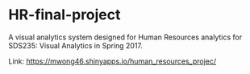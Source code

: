 # HR-final-project
A visual analytics system designed for Human Resources analytics for SDS235: Visual Analytics in Spring 2017. 


Link: 
https://mwong46.shinyapps.io/human_resources_projec/
